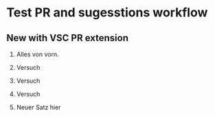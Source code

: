 # Test PR and sugesstions workflow

## New with VSC PR extension

1) Alles von vorn.
2) Versuch
3) Versuch

4) Versuch
5) Neuer Satz hier

 